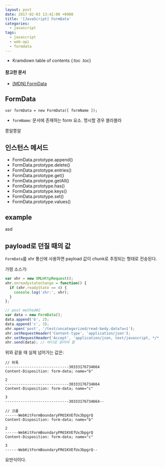 ```yaml
---
layout: post
date: 2017-02-03 13:42:00 +0900
title: '[JavaScript] FormData'
categories:
  - javascript
tags:
  - javascript
  - web-api
  - formdata
---
```


* Kramdown table of contents
{:toc .toc}

#### 참고한 문서

- [\[MDN\] FormData](https://developer.mozilla.org/en-US/docs/Web/API/FormData)


## FormData

```
var formData = new FormData([ formName ]);
```

- `formName`: 문서에 존재하는 form 요소. 명시할 경우 블라블라

쫑알쫑알


## 인스턴스 메서드

- FormData.prototype.append()
- FormData.prototype.delete()
- FormData.prototype.entries()
- FormData.prototype.get()
- FormData.prototype.getAll()
- FormData.prototype.has()
- FormData.prototype.keys()
- FormData.prototype.set()
- FormData.prototype.values()


## example

asd


## payload로 던질 때의 값

`FormData`를 xhr 통신에 사용하면 payload 값이 chunk로 추정되는 형태로 전송된다.

가령 소스가:

```js
var xhr = new XMLHttpRequest();
xhr.onreadystatechange = function() {
  if (xhr.readyState == 4) {
    console.log('xhr:', xhr);
  }
};

// post method#2
var data = new FormData();
data.append('b', 2);
data.append('c', 3);
xhr.open('post', '/test/uncategorized/read-body.data?a=1');
xhr.setRequestHeader('Content-type', 'application/json');
xhr.setRequestHeader('Accept', 'application/json, text/javascript, */*; q=0.01');
xhr.send(data); // 바디로 읽어야 함
```

위와 같을 때 실제 넘어가는 값은:

```
// 파폭
-----------------------------30333176734664
Content-Disposition: form-data; name="b"

2
-----------------------------30333176734664
Content-Disposition: form-data; name="c"

3
-----------------------------30333176734664--
```

```
// 크롬
------WebKitFormBoundaryFMd1KVEfUx3bpgrQ
Content-Disposition: form-data; name="b"

2
------WebKitFormBoundaryFMd1KVEfUx3bpgrQ
Content-Disposition: form-data; name="c"

3
------WebKitFormBoundaryFMd1KVEfUx3bpgrQ--
```

요딴식이다.
